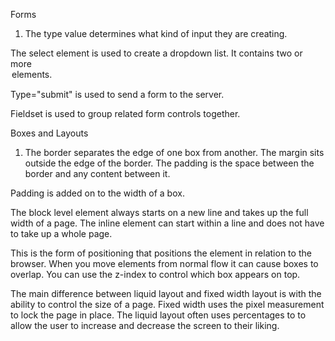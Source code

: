 Forms

1. The type value determines what kind of input they are creating.


The select element is used to create a dropdown list. It contains two or more <option> elements.

Type="submit" is used to send a form to the server.

Fieldset is used to group related form controls together.

Boxes and Layouts

1. The border separates the edge of one box from another. The margin sits outside the edge of the border. The padding is the space between the border and any content between it.

Padding is added on to the width of a box.

The block level element always starts on a new line and takes up the full width of a page. The inline element can start within a line and does not have to take up a whole page.

This is the form of positioning that positions the element in relation to the browser. When you move elements from normal flow it can cause boxes to overlap. You can use the z-index to control which box appears on top.

The main difference between liquid layout and fixed width layout is with the ability to control the size of a page. Fixed width uses the pixel measurement to lock the page in place. The liquid layout often uses percentages to to allow the user to increase and decrease the screen to their liking.
